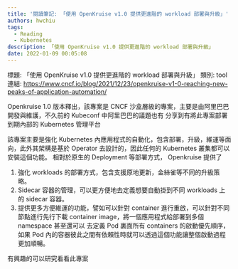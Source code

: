 ```yaml
---
title: '閱讀筆記: 「使用 OpenKruise v1.0 提供更進階的 workload 部署與升級」'
authors: hwchiu
tags:
  - Reading
  - Kubernetes
description: 「使用 OpenKruise v1.0 提供更進階的 workload 部署與升級」
date: 2022-01-09 00:05:08
---
```


標題: 「使用 OpenKruise v1.0 提供更進階的 workload 部署與升級」
類別: tool
連結: https://www.cncf.io/blog/2021/12/23/openkruise-v1-0-reaching-new-peaks-of-application-automation/

Openkruise 1.0 版本釋出，該專案是 CNCF 沙盒層級的專案，主要是由阿里巴巴開發與維護，不久前的 Kubeconf 中阿里巴巴的議題也有
分享到有將此專案部署到期內部的 Kubernetes 管理平台

該專案主要是強化 Kubernetes 內應用程式的自動化，包含部署，升級，維運等面向，此外其架構是基於 Operator 去設計的，因此任何的 Kubernetes 叢集都可以安裝這個功能。
相對於原生的 Deployment 等部署方式， Openkruise 提供了

1. 強化 workloads 的部署方式，包含支援原地更新，金絲雀等不同的升級策略。
2. Sidecar 容器的管理，可以更方便地去定義想要自動掛到不同 workloads 上的 sidecar 容器。
3. 提供更多方便維運的功能，譬如可以針對 container 進行重啟，可以針對不同節點進行先行下載 container image，將一個應用程式給部署到多個 namespace 甚至還可以
去定義 Pod 裏面所有 containers 的啟動優先順序，如果 Pod 內的容器彼此之間有依賴性時就可以透過這個功能讓整個啟動過程更加順暢。

有興趣的可以研究看看此專案

